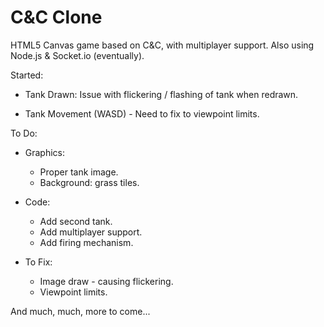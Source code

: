 C&C Clone
=========

HTML5 Canvas game based on C&C, with multiplayer support.
Also using Node.js & Socket.io (eventually).

Started:

- Tank Drawn: Issue with flickering / flashing of tank when redrawn.

- Tank Movement (WASD) - Need to fix to viewpoint limits.

To Do:

- Graphics:
  * Proper tank image.
  * Background: grass tiles.

- Code:
  * Add second tank.
  * Add multiplayer support.
  * Add firing mechanism.

- To Fix:
  * Image draw - causing flickering.
  * Viewpoint limits.

And much, much, more to come...